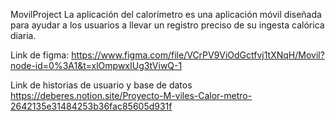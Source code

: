 MovilProject
La aplicación del calorímetro es una aplicación móvil diseñada para ayudar a los usuarios a llevar un registro preciso de su ingesta calórica diaria.

Link de figma:
https://www.figma.com/file/VCrPV9ViOdGctfvj1tXNqH/Movil?node-id=0%3A1&t=xlOmpwxIUg3tViwQ-1

Link de historias de usuario y base de datos
https://deberes.notion.site/Proyecto-M-viles-Calor-metro-2642135e31484253b36fac85605d931f